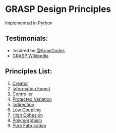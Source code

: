 # GRASP Design Principles

Implemented in Python

## Testimonials:

* Inspired by [@ArjanCodes](https://github.com/ArjanCodes)
* [GRASP Wikipedia](https://en.wikipedia.org/wiki/GRASP_(object-oriented_design))

## Principles List:

1. [Creator](creator.py)
2. [Information Expert](information_expert.py)
3. [Controller](controller.py)
4. [Protected Variation](protected_variation.py)
5. [Indirection](indirection.py)
6. [Low Coupling](low_coupling.py)
7. [High Cohesion](high_cohesion.py)
8. [Polymorphism](polymorphism.py)
9. [Pure Fabrication](pure_fabrication.py)
